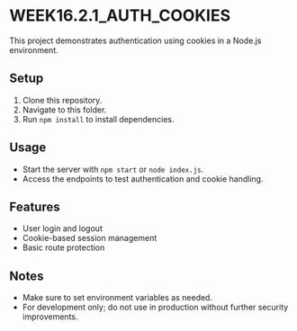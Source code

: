 # WEEK16.2.1_AUTH_COOKIES

This project demonstrates authentication using cookies in a Node.js environment.

## Setup

1. Clone this repository.
2. Navigate to this folder.
3. Run `npm install` to install dependencies.

## Usage

- Start the server with `npm start` or `node index.js`.
- Access the endpoints to test authentication and cookie handling.

## Features

- User login and logout
- Cookie-based session management
- Basic route protection

## Notes

- Make sure to set environment variables as needed.
- For development only; do not use in production without further security improvements.



